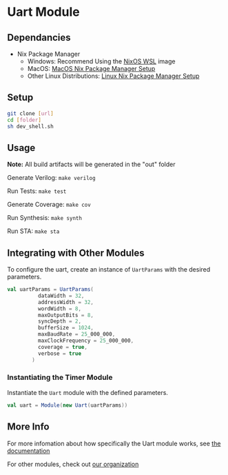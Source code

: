 # Uart Module

## Dependancies

- Nix Package Manager
    - Windows: Recommend Using the [NixOS WSL](https://nix-community.github.io/NixOS-WSL/install.html) image  
    - MacOS: [MacOS Nix Package Manager Setup](https://nixos.org/download/#nix-install-macos)
    - Other Linux Distributions: [Linux Nix Package Manager Setup](https://nixos.org/download/#nix-install-linux)

## Setup

```bash
git clone [url]
cd [folder]
sh dev_shell.sh
```

## Usage
**Note:** All build artifacts will be generated in the "out" folder

Generate Verilog: `make verilog`

Run Tests: `make test`

Generate Coverage: `make cov`

Run Synthesis: `make synth`

Run STA: `make sta`


## Integrating with Other Modules

To configure the uart, create an instance of `UartParams` with the desired parameters.

```scala
val uartParams = UartParams(
          dataWidth = 32,
          addressWidth = 32,
          wordWidth = 8,
          maxOutputBits = 8,
          syncDepth = 2,
          bufferSize = 1024,
          maxBaudRate = 25_000_000,
          maxClockFrequency = 25_000_000,
          coverage = true,
          verbose = true
        )
```

### Instantiating the Timer Module

Instantiate the `Uart` module with the defined parameters.

```scala
val uart = Module(new Uart(uartParams))
```

## More Info

For more infomation about how specifically the Uart module works, see [the documentation](https://github.com/The-Chiselers/uart/releases/)

For other modules, check out [our organization](https://github.com/The-Chiselers)
